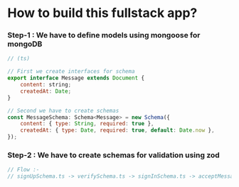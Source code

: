 # How to build this fullstack app?

### Step-1 : We have to define models using mongoose for mongoDB

```javascript
// (ts)

// First we create interfaces for schema
export interface Message extends Document {
    content: string;
    createdAt: Date;
}

// Second we have to create schemas
const MessageSchema: Schema<Message> = new Schema({
    content: { type: String, required: true },
    createdAt: { type: Date, required: true, default: Date.now },
});
```

### Step-2 : We have to create schemas for validation using zod

```javascript
// Flow :-
// signUpSchema.ts -> verifySchema.ts -> signInSchema.ts -> acceptMessageSchema.ts -> messageSchema.ts
```
